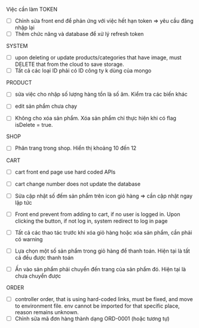 Việc cần làm
TOKEN
- [ ] Chỉnh sửa front end để phản ứng với việc hết hạn token => yêu cầu đăng nhập lại
- [ ] Thêm chức năng và database để xử lý refresh token

SYSTEM
- [ ] upon deleting or update products/categories that have image, must DELETE that from the cloud to save storage.
- [ ] Tất cả các loại ID phải có ID công ty k dùng của mongo

PRODUCT
- [ ] sửa việc cho nhập số lượng hàng tồn là số âm. Kiểm tra các biến khác
- [ ] edit sản phẩm chưa chạy
- [ ] Không cho xóa sản phẩm. Xóa sản phẩm chỉ thực hiện khi có flag isDelete = true.


SHOP
- [ ] Phân trang trong shop. Hiển thị khoảng 10 đến 12

CART
- [ ] cart front end page use hard coded APIs
- [ ] cart change number does not update the database
- [ ] Sửa cập nhật số đếm sản phẩm trên icon giỏ hàng => cần cập nhật ngay lập tức
- [ ] Front end prevent from adding to cart, if no user is logged in. Upon clicking the button, if not log in, system redirect to log in page
- [ ] Tất cả các thao tác trước khi xóa giỏ hàng hoặc xóa sản phẩm, cần phải có warning
- [ ] Lựa chọn một số sản phẩm trong giỏ hàng để thanh toán. Hiện tại là tất cả đều được thanh toán
- [ ] Ấn vào sản phẩm phải chuyển đến trang của sản phẩm đó. Hiện tại là chưa chuyển được


ORDER
- [ ] controller order, that is using hard-coded links, must be fixed, and move to environment file. env cannot be imported for that specific place, reason remains unknown.
- [ ] Chỉnh sửa mã đơn hàng thành dạng ORD-0001 (hoặc tương tự)